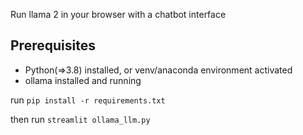 Run llama 2 in your browser with a chatbot interface

## Prerequisites
- Python(=>3.8) installed, or venv/anaconda environment activated
- ollama installed and running

run ```pip install -r requirements.txt```

then run ```streamlit ollama_llm.py```
